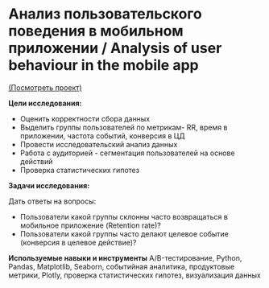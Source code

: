 # Анализ пользовательского поведения в мобильном приложении / Analysis of user behaviour in the mobile app 
[(Посмотреть проект)](https://github.com/martynovamarina/analytic_projects/blob/main/Sales%20analysis%20for%20the%20mobile%20app/Mobile%20App.ipynb)

**Цели исследования:**

- Оценить корректности сбора данных
- Выделить группы пользователей по метрикам- RR, время в приложении, частота событий, конверсия в ЦД
- Провести исследовательский анализ данных
- Работа с аудиторией - сегментация пользователей на основе действий
- Проверка статистических гипотез

**Задачи исследования:**

Дать ответы на вопросы:

- Пользователи какой группы склонны часто возвращаться в мобильное приложение (Retention rate)?
- Пользователи какой группы часто делают целевое событие (конверсия в целевое действие)?

**Используемые навыки и инструменты**
A/B-тестирование, Python, Pandas, Matplotlib, Seaborn, событийная аналитика, продуктовые метрики, Plotly, проверка статистических гипотез, визуализация данных